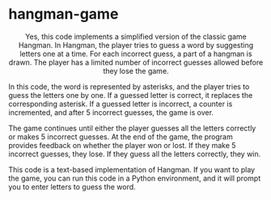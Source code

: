 # hangman-game
<p align="center">Yes, this code implements a simplified version of the classic game Hangman. In Hangman, the player tries to guess a word by suggesting letters one at a time. For each incorrect guess, a part of a hangman is drawn. The player has a limited number of incorrect guesses allowed before they lose the game.

In this code, the word is represented by asterisks, and the player tries to guess the letters one by one. If a guessed letter is correct, it replaces the corresponding asterisk. If a guessed letter is incorrect, a counter is incremented, and after 5 incorrect guesses, the game is over.

The game continues until either the player guesses all the letters correctly or makes 5 incorrect guesses. At the end of the game, the program provides feedback on whether the player won or lost. If they make 5 incorrect guesses, they lose. If they guess all the letters correctly, they win.

This code is a text-based implementation of Hangman. If you want to play the game, you can run this code in a Python environment, and it will prompt you to enter letters to guess the word.</p>
